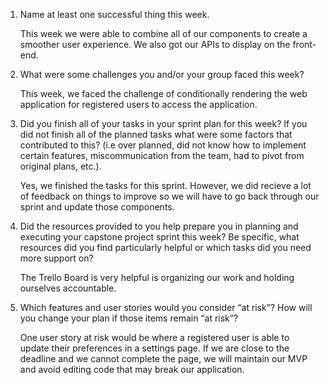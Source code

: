 1. Name at least one successful thing this week.

   This week we were able to combine all of our components to create a smoother user experience. We also got our APIs to display on the front-end. 
2. What were some challenges you and/or your group faced this week?

   This week, we faced the challenge of conditionally rendering the web application for registered users to access the application. 

3. Did you finish all of your tasks in your sprint plan for this week? If you did not finish all of the planned tasks what were some factors that contributed to this? (i.e over planned, did not know how to implement certain features, miscommunication from the team, had to pivot from original plans, etc.).

   Yes, we finished the tasks for this sprint. However, we did recieve a lot of feedback on things to improve so we will have to go back through our sprint and update those components.
   
5. Did the resources provided to you help prepare you in planning and executing your capstone project sprint this week? Be specific, what resources did you find particularly helpful or which tasks did you need more support on?

    The Trello Board is very helpful is organizing our work and holding ourselves accountable.
   
7. Which features and user stories would you consider “at risk”? How will you change your plan if those items remain “at risk”?

   One user story at risk would be where a registered user is able to update their preferences in a settings page. If we are close to the deadline and we cannot complete the page, we will maintain our MVP and avoid editing code that may break our application. 
